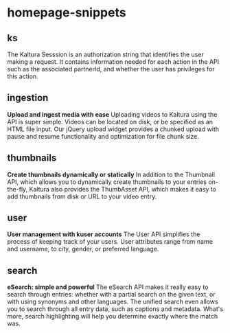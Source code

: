 # homepage-snippets

## ks

The Kaltura Sesssion is an authorization string that identifies the user making a request. It contains information needed for each action in the API such as the associated partnerId, and whether the user has privileges for this action. 

## ingestion 

**Upload and ingest media with ease**
Uploading videos to Kaltura using the API is super simple. Videos can be located on disk, or be specified as an HTML file input. Our jQuery upload widget provides a chunked upload with pause and resume functionality and optimization for file chunk size.

## thumbnails 

**Create thumbnails dynamically or statically**
In addition to the Thumbnail API, which allows you to dynamically create thumbnails to your entries on-the-fly, Kaltura also provides the ThumbAsset API, which makes it easy to add thumbnails from disk or URL to your video entry. 

## user 
**User management with kuser accounts**
The User API simplifies the process of keeping track of your users. User attributes range from name and username, to city, gender, or preferred language. 

## search
**eSearch: simple and powerful**
The eSearch API makes it really easy to search through entries: whether with a partial search on the given text, or with using synonyms and other languages. The unified search even allows you to search through all entry data, such as captions and metadata. What's more, search highlighting will help you determine exactly where the match was. 



